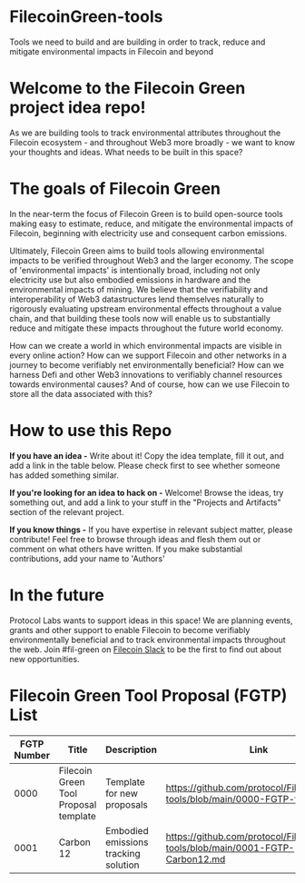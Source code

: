 # FilecoinGreen-tools
Tools we need to build and are building in order to track, reduce and mitigate environmental impacts in Filecoin and beyond

# Welcome to the Filecoin Green project idea repo!
As we are building tools to track environmental attributes throughout the Filecoin ecosystem - and throughout Web3 more broadly - we want to know your thoughts and ideas. What needs to be built in this space?

# The goals of Filecoin Green

In the near-term the focus of Filecoin Green is to build open-source tools making easy to estimate, reduce, and mitigate the environmental impacts of Filecoin, beginning with electricity use and consequent carbon emissions.

Ultimately, Filecoin Green aims to build tools allowing environmental impacts to be verified throughout Web3 and the larger economy. The scope of 'environmental impacts' is intentionally broad, including not only electricity use but also embodied emissions in hardware and the environmental impacts of mining. We believe that the verifiability and interoperability of Web3 datastructures lend themselves naturally to rigorously evaluating upstream environmental effects throughout a value chain, and that building these tools now will enable us to substantially reduce and mitigate these impacts throughout the future world economy.

How can we create a world in which environmental impacts are visible in every online action? How can we support Filecoin and other networks in a journey to become verifiably net environmentally beneficial? How can we harness Defi and other Web3 innovations to verifiably channel resources towards environmental causes? And of course, how can we use Filecoin to store all the data associated with this?

# How to use this Repo
**If you have an idea -** Write about it! Copy the idea template, fill it out, and add a link in the table below. Please check first to see whether someone has added something similar.

**If you're looking for an idea to hack on -** Welcome! Browse the ideas, try something out, and add a link to your stuff in the "Projects and Artifacts" section of the relevant project.

**If you know things -** If you have expertise in relevant subject matter, please contribute! Feel free to browse through ideas and flesh them out or comment on what others have written. If you make substantial contributions, add your name to 'Authors'

# In the future
Protocol Labs wants to support ideas in this space! We are planning events, grants and other support to enable Filecoin to become verifiably environmentally beneficial and to track environmental impacts throughout the web. Join #fil-green on [Filecoin Slack](https://filecoin.io/slack) to be the first to find out about new opportunities.

# Filecoin Green Tool Proposal (FGTP) List
|FGTP Number|Title|Description|Link|
|---|---|---|---|
| 0000 | Filecoin Green Tool Proposal template | Template for new proposals | https://github.com/protocol/FilecoinGreen-tools/blob/main/0000-FGTP-template.md |
| 0001 | Carbon 12 | Embodied emissions tracking solution | https://github.com/protocol/FilecoinGreen-tools/blob/main/0001-FGTP-Carbon12.md |




